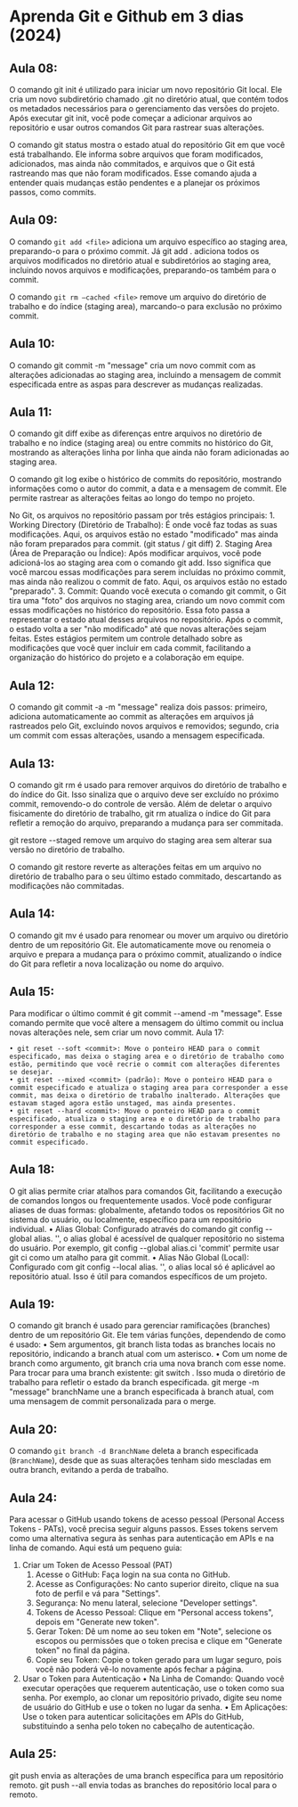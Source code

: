 # Aprenda Git e Github em 3 dias (2024)


## Aula 08:

O comando git init é utilizado para iniciar um novo repositório Git local. Ele cria um novo subdiretório chamado .git no diretório atual, que contém todos os metadados necessários para o gerenciamento das versões do projeto. Após executar git init, você pode começar a adicionar arquivos ao repositório e usar outros comandos Git para rastrear suas alterações.

O comando git status mostra o estado atual do repositório Git em que você está trabalhando. Ele informa sobre arquivos que foram modificados, adicionados, mas ainda não commitados, e arquivos que o Git está rastreando mas que não foram modificados. Esse comando ajuda a entender quais mudanças estão pendentes e a planejar os próximos passos, como commits.


## Aula 09:

O comando ```git add <file>``` adiciona um arquivo específico ao staging area, preparando-o para o próximo commit. Já git add . adiciona todos os arquivos modificados no diretório atual e subdiretórios ao staging area, incluindo novos arquivos e modificações, preparando-os também para o commit.

O comando ```git rm –cached <file>``` remove um arquivo do diretório de trabalho e do índice (staging area), marcando-o para exclusão no próximo commit.


## Aula 10:

O comando git commit -m "message" cria um novo commit com as alterações adicionadas ao staging area, incluindo a mensagem de commit especificada entre as aspas para descrever as mudanças realizadas.


## Aula 11:

O comando git diff exibe as diferenças entre arquivos no diretório de trabalho e no índice (staging area) ou entre commits no histórico do Git, mostrando as alterações linha por linha que ainda não foram adicionadas ao staging area.

O comando git log exibe o histórico de commits do repositório, mostrando informações como o autor do commit, a data e a mensagem de commit. Ele permite rastrear as alterações feitas ao longo do tempo no projeto.

No Git, os arquivos no repositório passam por três estágios principais:
    1. Working Directory (Diretório de Trabalho): É onde você faz todas as suas modificações. Aqui, os arquivos estão no estado "modificado" mas ainda não foram preparados para commit. (git status / git diff)
    2. Staging Area (Área de Preparação ou Índice): Após modificar arquivos, você pode adicioná-los ao staging area com o comando git add. Isso significa que você marcou essas modificações para serem incluídas no próximo commit, mas ainda não realizou o commit de fato. Aqui, os arquivos estão no estado "preparado".
    3. Commit: Quando você executa o comando git commit, o Git tira uma "foto" dos arquivos no staging area, criando um novo commit com essas modificações no histórico do repositório. Essa foto passa a representar o estado atual desses arquivos no repositório. Após o commit, o estado volta a ser "não modificado" até que novas alterações sejam feitas.
Estes estágios permitem um controle detalhado sobre as modificações que você quer incluir em cada commit, facilitando a organização do histórico do projeto e a colaboração em equipe.

## Aula 12:

O comando git commit -a -m "message" realiza dois passos: primeiro, adiciona automaticamente ao commit as alterações em arquivos já rastreados pelo Git, excluindo novos arquivos e removidos; segundo, cria um commit com essas alterações, usando a mensagem especificada.


## Aula 13:

O comando git rm é usado para remover arquivos do diretório de trabalho e do índice do Git. Isso sinaliza que o arquivo deve ser excluído no próximo commit, removendo-o do controle de versão. Além de deletar o arquivo fisicamente do diretório de trabalho, git rm atualiza o índice do Git para refletir a remoção do arquivo, preparando a mudança para ser commitada.

git restore --staged <file> remove um arquivo do staging area sem alterar sua versão no diretório de trabalho.

O comando git restore <file> reverte as alterações feitas em um arquivo no diretório de trabalho para o seu último estado commitado, descartando as modificações não commitadas.


## Aula 14:

O comando git mv <oldfilename> <newfilename> é usado para renomear ou mover um arquivo ou diretório dentro de um repositório Git. Ele automaticamente move ou renomeia o arquivo e prepara a mudança para o próximo commit, atualizando o índice do Git para refletir a nova localização ou nome do arquivo.


## Aula 15:

Para modificar o último commit é git commit --amend -m "message". Esse comando permite que você altere a mensagem do último commit ou inclua novas alterações nele, sem criar um novo commit.
Aula 17:

    • git reset --soft <commit>: Move o ponteiro HEAD para o commit especificado, mas deixa o staging area e o diretório de trabalho como estão, permitindo que você recrie o commit com alterações diferentes se desejar.
    • git reset --mixed <commit> (padrão): Move o ponteiro HEAD para o commit especificado e atualiza o staging area para corresponder a esse commit, mas deixa o diretório de trabalho inalterado. Alterações que estavam staged agora estão unstaged, mas ainda presentes.
    • git reset --hard <commit>: Move o ponteiro HEAD para o commit especificado, atualiza o staging area e o diretório de trabalho para corresponder a esse commit, descartando todas as alterações no diretório de trabalho e no staging area que não estavam presentes no commit especificado.


## Aula 18:

O git alias permite criar atalhos para comandos Git, facilitando a execução de comandos longos ou frequentemente usados. Você pode configurar aliases de duas formas: globalmente, afetando todos os repositórios Git no sistema do usuário, ou localmente, específico para um repositório individual.
    • Alias Global: Configurado através do comando git config --global alias.<aliasname> '<command>', o alias global é acessível de qualquer repositório no sistema do usuário. Por exemplo, git config --global alias.ci 'commit' permite usar git ci como um atalho para git commit.
    • Alias Não Global (Local): Configurado com git config --local alias.<aliasname> '<command>', o alias local só é aplicável ao repositório atual. Isso é útil para comandos específicos de um projeto.


## Aula 19:

O comando git branch é usado para gerenciar ramificações (branches) dentro de um repositório Git. Ele tem várias funções, dependendo de como é usado:
    • Sem argumentos, git branch lista todas as branches locais no repositório, indicando a branch atual com um asterisco.
    • Com um nome de branch como argumento, git branch <branchname> cria uma nova branch com esse nome.
Para trocar para uma branch existente: git switch <branchname>. Isso muda o diretório de trabalho para refletir o estado da branch especificada.
git merge -m "message" branchName une a branch especificada à branch atual, com uma mensagem de commit personalizada para o merge.


## Aula 20:

O comando `git branch -d BranchName` deleta a branch especificada (`BranchName`), desde que as suas alterações tenham sido mescladas em outra branch, evitando a perda de trabalho.


## Aula 24:

Para acessar o GitHub usando tokens de acesso pessoal (Personal Access Tokens - PATs), você precisa seguir alguns passos. Esses tokens servem como uma alternativa segura às senhas para autenticação em APIs e na linha de comando. Aqui está um pequeno guia:
1. Criar um Token de Acesso Pessoal (PAT)
    1. Acesse o GitHub: Faça login na sua conta no GitHub.
    2. Acesse as Configurações: No canto superior direito, clique na sua foto de perfil e vá para "Settings".
    3. Segurança: No menu lateral, selecione "Developer settings".
    4. Tokens de Acesso Pessoal: Clique em "Personal access tokens", depois em "Generate new token".
    5. Gerar Token: Dê um nome ao seu token em "Note", selecione os escopos ou permissões que o token precisa e clique em "Generate token" no final da página.
    6. Copie seu Token: Copie o token gerado para um lugar seguro, pois você não poderá vê-lo novamente após fechar a página.
2. Usar o Token para Autenticação
    • Na Linha de Comando: Quando você executar operações que requerem autenticação, use o token como sua senha. Por exemplo, ao clonar um repositório privado, digite seu nome de usuário do GitHub e use o token no lugar da senha.
    • Em Aplicações: Use o token para autenticar solicitações em APIs do GitHub, substituindo a senha pelo token no cabeçalho de autenticação.


## Aula 25:

git push envia as alterações de uma branch específica para um repositório remoto. git push --all envia todas as branches do repositório local para o remoto.